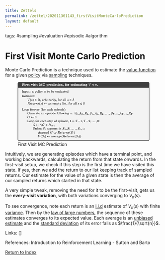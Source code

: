 ```yaml
---
title: Zettels
permalink: /zettel/202011301143_firstVisitMonteCarloPrediction
layout: default
---
```

tags: #sampling #evaluation #episodic #algorithm

# First Visit Monte Carlo Prediction

Monte Carlo Prediction is a technique used to estimate the [value function](202011221845_valueFunctions) 
for a given [policy](202011242107_rlPolicy) via [sampling](TODO) techniques. 

<figure>
  <img src="/Images/ReinforcementLearning/FirstVisitMCPrediction.png"
     alt="First Visit MC Prediction"
     class="centerImage"
     style="width: 700px;" />
  <figcaption> First Visit MC Prediction </figcaption>     
</figure>

Intuitively, we are generating episodes which have a terminal point, and working 
backwards, calculating the return from that state onwards. In the first-visit setup, we 
check if this step is the first time we have visited this state. If yes, then we add the return 
to our list keeping track of sampled returns. Our estimate for the value of a given state is then 
the average of our sampled returns which started in that state. 

A very simple tweak, removing the need for it to be the first-visit, gets us the **every-visit variation**, with 
both variations converging to $V_{\pi}(s)$.

To see convergence, note each return is an [i.i.d](202012241510_sampleDefinition) estimate of $V_{\pi}(s)$ with finite [variance](TODO). 
Then by the [law of large numbers](TODO), the sequence of these estimates converges to its expected value. Each 
average is an [unbiased estimate](TODO) and the [standard deviation](TODO) of its error falls as $\frac{1}{\sqrt{n}}$.

Links: []

References: Introduction to Reinforcement Learning - Sutton and Barto

[Return to Index](index)